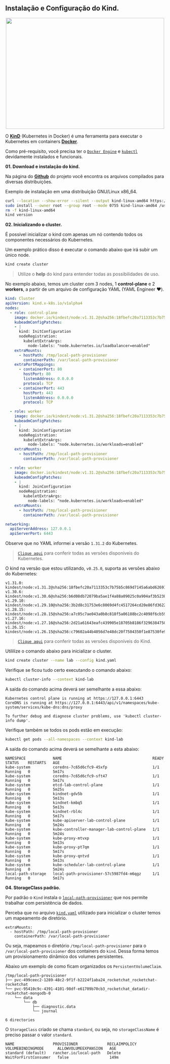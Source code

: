 ## Instalação e Configuração do Kind.

<p align="center">
  <img width="500" height="350" src="https://d33wubrfki0l68.cloudfront.net/d0c94836ab5b896f29728f3c4798054539303799/9f948/logo/logo.png">
</p>

O [**KinD**](https://kind.sigs.k8s.io/) (Kubernetes in Docker) é uma ferramenta para executar o Kubernetes em containers [**Docker**](https://docs.docker.com/).

Como pré-requisito, você precisa ter o [`Docker Engine`](https://docs.docker.com/engine/install/) e [`kubectl`](https://kubernetes.io/docs/tasks/tools/#kubectl) devidamente instalados e funcionais.

**01. Download e instalação do kind.**

Na página do [**Github**](https://github.com/kubernetes-sigs/kind/releases) do projeto você encontra os arquivos compilados para diversas distribuições.

Exemplo de instalação em uma distribuição GNU/Linux x86_64.

```bash
curl --location --show-error --silent --output kind-linux-amd64 https://github.com/kubernetes-sigs/kind/releases/download/v0.25.0/kind-linux-amd64 && echo "b22ff7e5c02b8011e82cc3223d069d178b9e1543f1deb21e936d11764780a3d8 kind-linux-amd64" | sha256sum --check
sudo install --owner root --group root --mode 0755 kind-linux-amd64 /usr/local/bin/kind
rm -f kind-linux-amd64
kind version
```

**02. Inicializando o cluster.**

É possível inicializar o kind com apenas um nó contendo todos os componentes necessários do Kubernetes.

Um exemplo prático disso é executar o comando abaixo que irá subir um único node.

```bash
kind create cluster
```
> Utilize o **help** do kind para entender todas as possibilidades de uso.

No exemplo abaixo, temos um cluster com 3 nodes, 1 **control-plane** e 2 **workers**, a partir de um arquivo de configuração YAML (YAML Engineer ❤️).

```yaml
kind: Cluster
apiVersion: kind.x-k8s.io/v1alpha4
nodes:
  - role: control-plane
    image: docker.io/kindest/node:v1.31.2@sha256:18fbefc20a7113353c7b75b5c869d7145a6abd6269154825872dc59c1329912e
    kubeadmConfigPatches:
    - |
      kind: InitConfiguration
      nodeRegistration:
        kubeletExtraArgs:
          node-labels: "node.kubernetes.io/loadbalancer=enabled"
    extraMounts:
      - hostPath: /tmp/local-path-provisioner
        containerPath: /var/local-path-provisioner
    extraPortMappings:
      - containerPort: 80
        hostPort: 80
        listenAddress: 0.0.0.0
        protocol: TCP
      - containerPort: 443
        hostPort: 443
        listenAddress: 0.0.0.0
        protocol: TCP

  - role: worker
    image: docker.io/kindest/node:v1.31.2@sha256:18fbefc20a7113353c7b75b5c869d7145a6abd6269154825872dc59c1329912e
    kubeadmConfigPatches:
    - |
      kind: JoinConfiguration
      nodeRegistration:
        kubeletExtraArgs:
          node-labels: "node.kubernetes.io/workloads=enabled"
    extraMounts:
      - hostPath: /tmp/local-path-provisioner
        containerPath: /var/local-path-provisioner

  - role: worker
    image: docker.io/kindest/node:v1.31.2@sha256:18fbefc20a7113353c7b75b5c869d7145a6abd6269154825872dc59c1329912e
    kubeadmConfigPatches:
    - |
      kind: JoinConfiguration
      nodeRegistration:
        kubeletExtraArgs:
          node-labels: "node.kubernetes.io/workloads=enabled"
    extraMounts:
      - hostPath: /tmp/local-path-provisioner
        containerPath: /var/local-path-provisioner

networking:
  apiServerAddress: 127.0.0.1
  apiServerPort: 6443
```

Observe que no YAML informei a versão `1.31.2` do Kubernetes.
> [`Clique aqui`](https://kubernetes.io/releases/) para conferir todas as versões disponíveis do Kubernetes.

O kind na versão que estou utilizando, `v0.25.0`, suporta as versões abaixo do Kubernetes:

```
v1.31.0: kindest/node:v1.31.2@sha256:18fbefc20a7113353c7b75b5c869d7145a6abd6269154825872dc59c1329912e
v1.30.6: kindest/node:v1.30.6@sha256:b6d08db72079ba5ae1f4a88a09025c0a904af3b52387643c285442afb05ab994
v1.29.10: kindest/node:v1.29.10@sha256:3b2d8c31753e6c8069d4fc4517264cd20e86fd36220671fb7d0a5855103aa84b
v1.28.15: kindest/node:v1.28.15@sha256:a7c05c7ae043a0b8c818f5a06188bc2c4098f6cb59ca7d1856df00375d839251
v1.27.16: kindest/node:v1.27.16@sha256:2d21a61643eafc439905e18705b8186f3296384750a835ad7a005dceb9546d20
v1.26.15: kindest/node:v1.26.15@sha256:c79602a44b4056d7e48dc20f7504350f1e87530fe953428b792def00bc1076dd
```
> [`Clique aqui`](https://github.com/kubernetes-sigs/kind/releases) para conferir todas as versões disponíveis do Kind.

Utililize o comando abaixo para inicializar o cluster.
```bash
kind create cluster --name lab --config kind.yaml
```

Verifique se ficou tudo certo executando o comando abaixo:

```bash
kubectl cluster-info --context kind-lab
```

A saída do comando acima deverá ser semelhante a essa abaixo:
```
Kubernetes control plane is running at https://127.0.0.1:6443
CoreDNS is running at https://127.0.0.1:6443/api/v1/namespaces/kube-system/services/kube-dns:dns/proxy

To further debug and diagnose cluster problems, use 'kubectl cluster-info dump'.
```

Verifique também se todos os pods estão em execução:

```bash
kubectl get pods --all-namespaces --context kind-lab
```

A saída do comando acima deverá se semelhante a esta abaixo:
```
NAMESPACE            NAME                                        READY   STATUS    RESTARTS   AGE
kube-system          coredns-7c65d6cfc9-45xfp                    1/1     Running   0          5m17s
kube-system          coredns-7c65d6cfc9-sft47                    1/1     Running   0          5m17s
kube-system          etcd-lab-control-plane                      1/1     Running   0          5m25s
kube-system          kindnet-gdv5b                               1/1     Running   0          5m13s
kube-system          kindnet-kmbq5                               1/1     Running   0          5m13s
kube-system          kindnet-rbl4c                               1/1     Running   0          5m17s
kube-system          kube-apiserver-lab-control-plane            1/1     Running   0          5m24s
kube-system          kube-controller-manager-lab-control-plane   1/1     Running   0          5m24s
kube-system          kube-proxy-mtvxp                            1/1     Running   0          5m13s
kube-system          kube-proxy-pt7qm                            1/1     Running   0          5m17s
kube-system          kube-proxy-qntvd                            1/1     Running   0          5m13s
kube-system          kube-scheduler-lab-control-plane            1/1     Running   0          5m24s
local-path-storage   local-path-provisioner-57c5987fd4-m6qgz     1/1     Running   0          5m17s
```

**04. StorageClass padrão.**

Por padrão o `Kind` instala o [`local-path-provisioner`](https://github.com/rancher/local-path-provisioner) que nos permite trabalhar com persistência de dados.

Perceba que no arquivo [`kind.yaml`](kind.yaml) utilizado para inicializar o cluster temos um mapeamento de diretório.

```
extraMounts:
  - hostPath: /tmp/local-path-provisioner
    containerPath: /var/local-path-provisioner
```

Ou seja, mapeamos o diretório `/tmp/local-path-provisioner` para o `/var/local-path-provisioner` dos containers do `kind`. Dessa forma temos um provisionamento dinâmico dos volumes persistentes.

Abaixo um exemplo de como ficam organizados os `PersistentVolumeClaim`.
```
/tmp/local-path-provisioner
├── pvc-499ceec2-1289-48c2-9f1f-b2224f1aba24_rocketchat_rocketchat-rocketchat
└── pvc-95410c9c-4391-4101-98df-e61709b70cb3_rocketchat_datadir-rocketchat-mongodb-0
    └── data
        └── db
            ├── diagnostic.data
            └── journal

6 directories
```

O `StorageClass` criado se chama `standard`, ou seja, no `storageClassName` é preciso passar o valor `standard`.

```
NAME                 PROVISIONER             RECLAIMPOLICY   VOLUMEBINDINGMODE      ALLOWVOLUMEEXPANSION   AGE
standard (default)   rancher.io/local-path   Delete          WaitForFirstConsumer   false                  149m
```
